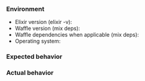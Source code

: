 <!--
### Precheck

* Before submitting an issue, please do a quick search and make sure the bug has not yet been reported
* Ensure that this issue is related to the Waffle library and not one of the dependencies listed in mix.exs (Ecto, Plug, etc.)

-->

### Environment

* Elixir version (elixir -v):
* Waffle version (mix deps):
* Waffle dependencies when applicable (mix deps):
* Operating system:

### Expected behavior


### Actual behavior
